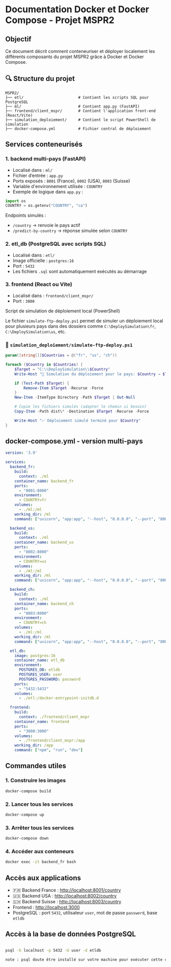 # Documentation Docker et Docker Compose - Projet MSPR2

## Objectif

Ce document décrit comment conteneuriser et déployer localement les différents composants du projet MSPR2 grâce à Docker et Docker Compose.

## 🔍 Structure du projet

```
MSPR2/
├── etl/                        # Contient les scripts SQL pour PostgreSQL
├── ml/                         # Contient app.py (FastAPI)
├── frontend/client_mspr/       # Contient l'application front-end (React/Vite)
├── simulation_deploiement/     # Contient le script PowerShell de simulation
├── docker-compose.yml          # Fichier central de déploiement
```

## Services conteneurisés

### 1. backend multi-pays (FastAPI)

* Localisé dans : `ml/`
* Fichier d’entrée : `app.py`
* Ports exposés : `8001` (France), `8002` (USA), `8003` (Suisse)
* Variable d'environnement utilisée : `COUNTRY`
* Exemple de logique dans `app.py` :

```python
import os
COUNTRY = os.getenv("COUNTRY", "ca")
```

Endpoints simulés :

* `/country` → renvoie le pays actif
* `/predict-by-country` → réponse simulée selon `COUNTRY`

### 2. etl\_db (PostgreSQL avec scripts SQL)

* Localisé dans : `etl/`
* Image officielle : `postgres:16`
* Port : `5432`
* Les fichiers `.sql` sont automatiquement exécutés au démarrage

### 3. frontend (React ou Vite)

* Localisé dans : `frontend/client_mspr/`
* Port : `3000`

 Script de simulation de déploiement local (PowerShell)

Le fichier `simulate-ftp-deploy.ps1` permet de simuler un déploiement local pour plusieurs pays dans des dossiers comme `C:\DeploySimulation\fr`, `C:\DeploySimulation\us`, etc.

### 📄 `simulation_deploiement/simulate-ftp-deploy.ps1`

```powershell
param([string[]]$Countries = @("fr", "us", "ch"))

foreach ($Country in $Countries) {
    $Target = "C:\\DeploySimulation\\$Country"
    Write-Host "🚀 Simulation du déploiement pour le pays: $Country → $Target"

    if (Test-Path $Target) {
        Remove-Item $Target -Recurse -Force
    }
    New-Item -ItemType Directory -Path $Target | Out-Null

    # Copie les fichiers simulés (adapter le chemin si besoin)
    Copy-Item -Path dist\* -Destination $Target -Recurse -Force

    Write-Host "✅ Déploiement simulé terminé pour $Country"
}
```

## docker-compose.yml - version multi-pays

```yaml
version: '3.9'

services:
  backend_fr:
    build:
      context: ./ml
    container_name: backend_fr
    ports:
      - "8001:8000"
    environment:
      - COUNTRY=fr
    volumes:
      - ./ml:/ml
    working_dir: /ml
    command: ["uvicorn", "app:app", "--host", "0.0.0.0", "--port", "8000"]

  backend_us:
    build:
      context: ./ml
    container_name: backend_us
    ports:
      - "8002:8000"
    environment:
      - COUNTRY=us
    volumes:
      - ./ml:/ml
    working_dir: /ml
    command: ["uvicorn", "app:app", "--host", "0.0.0.0", "--port", "8000"]

  backend_ch:
    build:
      context: ./ml
    container_name: backend_ch
    ports:
      - "8003:8000"
    environment:
      - COUNTRY=ch
    volumes:
      - ./ml:/ml
    working_dir: /ml
    command: ["uvicorn", "app:app", "--host", "0.0.0.0", "--port", "8000"]

  etl_db:
    image: postgres:16
    container_name: etl_db
    environment:
      POSTGRES_DB: etldb
      POSTGRES_USER: user
      POSTGRES_PASSWORD: password
    ports:
      - "5432:5432"
    volumes:
      - ./etl:/docker-entrypoint-initdb.d

  frontend:
    build:
      context: ./frontend/client_mspr
    container_name: frontend
    ports:
      - "3000:3000"
    volumes:
      - ./frontend/client_mspr:/app
    working_dir: /app
    command: ["npm", "run", "dev"]
```

## Commandes utiles

### 1. Construire les images

```bash
docker-compose build
```

### 2. Lancer tous les services

```bash
docker-compose up
```

### 3. Arrêter tous les services

```bash
docker-compose down
```

### 4. Accéder aux conteneurs

```bash
docker exec -it backend_fr bash
```

## Accès aux applications

* 🇫🇷 Backend France : [http://localhost:8001/country](http://localhost:8001/country)
* 🇺🇸 Backend USA : [http://localhost:8002/country](http://localhost:8002/country)
* 🇨🇭 Backend Suisse : [http://localhost:8003/country](http://localhost:8003/country)
* Frontend : [http://localhost:3000](http://localhost:3000)
* PostgreSQL : port `5432`, utilisateur `user`, mot de passe `password`, base `etldb`

## Accès à la base de données PostgreSQL

```bash

psql -h localhost -p 5432 -U user -d etldb

note : psql doute être installé sur votre machine pour exécuter cette commande

```
